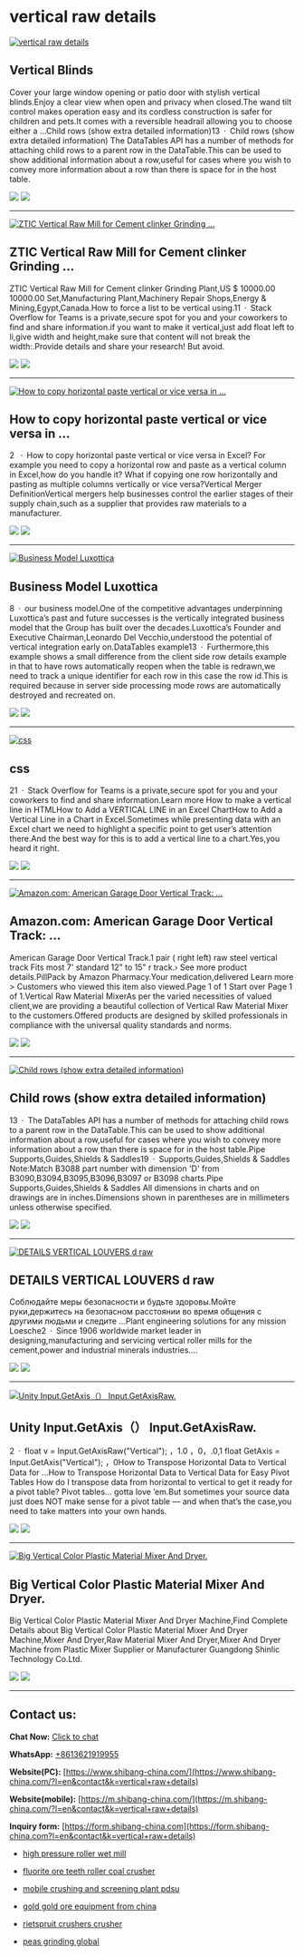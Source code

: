 # vertical raw details

<a href="https://swt.shibang-china.com/?l=en&img&k=vertical+raw+details" target="_blank">![vertical raw details](http://static.shibang-china.com/all-800x300/1043.jpg)</a>

## Vertical Blinds
Cover your large window opening or patio door with stylish vertical blinds.Enjoy a clear view when open and privacy when closed.The wand tilt control makes operation easy and its cordless construction is safer for children and pets.It comes with a reversible headrail allowing you to choose either a …Child rows (show extra detailed information)13&ensp;&#0183;&ensp;Child rows (show extra detailed information) The DataTables API has a number of methods for attaching child rows to a parent row in the DataTable.This can be used to show additional information about a row,useful for cases where you wish to convey more information about a row than there is space for in the host table.


<a href="https://whatsapp.shibangsoft.com/WhatsApp.php" target="_blank" title="WhatsApp">![](http://static.shibang-china.com/icon/whatsapp.png)</a> <a href="https://swt.shibang-china.com/?l=en&icon&k=vertical+raw+details" target="_blank">![](http://static.shibang-china.com/icon/chat-en.png)</a>

---

<a href="https://swt.shibang-china.com/?l=en&img&k=vertical+raw+details" target="_blank">![ZTIC Vertical Raw Mill for Cement clinker Grinding …](http://static.shibang-china.com/all-800x300/759.jpg)</a>

## ZTIC Vertical Raw Mill for Cement clinker Grinding …
ZTIC Vertical Raw Mill for Cement clinker Grinding Plant,US $ 10000.00 10000.00 Set,Manufacturing Plant,Machinery Repair Shops,Energy &amp; Mining,Egypt,Canada.How to force a list to be vertical using.11&ensp;&#0183;&ensp;Stack Overflow for Teams is a private,secure spot for you and your coworkers to find and share information.if you want to make it vertical,just add float left to li,give width and height,make sure that content will not break the width:.Provide details and share your research! But avoid.


<a href="https://whatsapp.shibangsoft.com/WhatsApp.php" target="_blank" title="WhatsApp">![](http://static.shibang-china.com/icon/whatsapp.png)</a> <a href="https://swt.shibang-china.com/?l=en&icon&k=vertical+raw+details" target="_blank">![](http://static.shibang-china.com/icon/chat-en.png)</a>

---

<a href="https://swt.shibang-china.com/?l=en&img&k=vertical+raw+details" target="_blank">![How to copy horizontal paste vertical or vice versa in …](http://static.shibang-china.com/all-800x300/312.jpg)</a>

## How to copy horizontal paste vertical or vice versa in …
2 &ensp;&#0183;&ensp;How to copy horizontal paste vertical or vice versa in Excel? For example you need to copy a horizontal row and paste as a vertical column in Excel,how do you handle it? What if copying one row horizontally and pasting as multiple columns vertically or vice versa?Vertical Merger DefinitionVertical mergers help businesses control the earlier stages of their supply chain,such as a supplier that provides raw materials to a manufacturer.


<a href="https://whatsapp.shibangsoft.com/WhatsApp.php" target="_blank" title="WhatsApp">![](http://static.shibang-china.com/icon/whatsapp.png)</a> <a href="https://swt.shibang-china.com/?l=en&icon&k=vertical+raw+details" target="_blank">![](http://static.shibang-china.com/icon/chat-en.png)</a>

---

<a href="https://swt.shibang-china.com/?l=en&img&k=vertical+raw+details" target="_blank">![Business Model Luxottica](http://static.shibang-china.com/all-800x300/339.jpg)</a>

## Business Model Luxottica
8&ensp;&#0183;&ensp;our business model.One of the competitive advantages underpinning Luxottica’s past and future successes is the vertically integrated business model that the Group has built over the decades.Luxottica’s Founder and Executive Chairman,Leonardo Del Vecchio,understood the potential of vertical integration early on.DataTables example13&ensp;&#0183;&ensp;Furthermore,this example shows a small difference from the client side row details example in that to have rows automatically reopen when the table is redrawn,we need to track a unique identifier for each row in this case the row id.This is required because in server side processing mode rows are automatically destroyed and recreated on.


<a href="https://whatsapp.shibangsoft.com/WhatsApp.php" target="_blank" title="WhatsApp">![](http://static.shibang-china.com/icon/whatsapp.png)</a> <a href="https://swt.shibang-china.com/?l=en&icon&k=vertical+raw+details" target="_blank">![](http://static.shibang-china.com/icon/chat-en.png)</a>

---

<a href="https://swt.shibang-china.com/?l=en&img&k=vertical+raw+details" target="_blank">![css](http://static.shibang-china.com/all-800x300/1367.jpg)</a>

## css
21&ensp;&#0183;&ensp;Stack Overflow for Teams is a private,secure spot for you and your coworkers to find and share information.Learn more How to make a vertical line in HTMLHow to Add a VERTICAL LINE in an Excel ChartHow to Add a Vertical Line in a Chart in Excel.Sometimes while presenting data with an Excel chart we need to highlight a specific point to get user’s attention there.And the best way for this is to add a vertical line to a chart.Yes,you heard it right.


<a href="https://whatsapp.shibangsoft.com/WhatsApp.php" target="_blank" title="WhatsApp">![](http://static.shibang-china.com/icon/whatsapp.png)</a> <a href="https://swt.shibang-china.com/?l=en&icon&k=vertical+raw+details" target="_blank">![](http://static.shibang-china.com/icon/chat-en.png)</a>

---

<a href="https://swt.shibang-china.com/?l=en&img&k=vertical+raw+details" target="_blank">![Amazon.com: American Garage Door Vertical Track: …](http://static.shibang-china.com/all-800x300/532.jpg)</a>

## Amazon.com: American Garage Door Vertical Track: …
American Garage Door Vertical Track.1 pair ( right left) raw steel vertical track Fits most 7' standard 12&quot; to 15&quot; r track.› See more product details.PillPack by Amazon Pharmacy.Your medication,delivered Learn more &gt; Customers who viewed this item also viewed.Page 1 of 1 Start over Page 1 of 1.Vertical Raw Material MixerAs per the varied necessities of valued client,we are providing a beautiful collection of Vertical Raw Material Mixer to the customers.Offered products are designed by skilled professionals in compliance with the universal quality standards and norms.


<a href="https://whatsapp.shibangsoft.com/WhatsApp.php" target="_blank" title="WhatsApp">![](http://static.shibang-china.com/icon/whatsapp.png)</a> <a href="https://swt.shibang-china.com/?l=en&icon&k=vertical+raw+details" target="_blank">![](http://static.shibang-china.com/icon/chat-en.png)</a>

---

<a href="https://swt.shibang-china.com/?l=en&img&k=vertical+raw+details" target="_blank">![Child rows (show extra detailed information)](http://static.shibang-china.com/all-800x300/394.jpg)</a>

## Child rows (show extra detailed information)
13&ensp;&#0183;&ensp;The DataTables API has a number of methods for attaching child rows to a parent row in the DataTable.This can be used to show additional information about a row,useful for cases where you wish to convey more information about a row than there is space for in the host table.Pipe Supports,Guides,Shields &amp; Saddles19&ensp;&#0183;&ensp;Supports,Guides,Shields &amp; Saddles Note:Match B3088 part number with dimension 'D' from B3090,B3094,B3095,B3096,B3097 or B3098 charts.Pipe Supports,Guides,Shields &amp; Saddles All dimensions in charts and on drawings are in inches.Dimensions shown in parentheses are in millimeters unless otherwise specified.


<a href="https://whatsapp.shibangsoft.com/WhatsApp.php" target="_blank" title="WhatsApp">![](http://static.shibang-china.com/icon/whatsapp.png)</a> <a href="https://swt.shibang-china.com/?l=en&icon&k=vertical+raw+details" target="_blank">![](http://static.shibang-china.com/icon/chat-en.png)</a>

---

<a href="https://swt.shibang-china.com/?l=en&img&k=vertical+raw+details" target="_blank">![DETAILS VERTICAL LOUVERS d raw](http://static.shibang-china.com/all-800x300/1171.jpg)</a>

## DETAILS VERTICAL LOUVERS d raw
Соблюдайте меры безопасности и будьте здоровы.Мойте руки,держитесь на безопасном расстоянии во время общения с другими людьми и следите …Plant engineering solutions for any mission Loesche2&ensp;&#0183;&ensp;Since 1906 worldwide market leader in designing,manufacturing and servicing vertical roller mills for the cement,power and industrial minerals industries.…


<a href="https://whatsapp.shibangsoft.com/WhatsApp.php" target="_blank" title="WhatsApp">![](http://static.shibang-china.com/icon/whatsapp.png)</a> <a href="https://swt.shibang-china.com/?l=en&icon&k=vertical+raw+details" target="_blank">![](http://static.shibang-china.com/icon/chat-en.png)</a>

---

<a href="https://swt.shibang-china.com/?l=en&img&k=vertical+raw+details" target="_blank">![Unity Input.GetAxis（） Input.GetAxisRaw.](http://static.shibang-china.com/all-800x300/1402.jpg)</a>

## Unity Input.GetAxis（） Input.GetAxisRaw.
2&ensp;&#0183;&ensp;float v = Input.GetAxisRaw(&quot;Vertical&quot;); ，1.0 ，0，.0,1 float GetAxis = Input.GetAxis(&quot;Vertical&quot;); ，0How to Transpose Horizontal Data to Vertical Data for …How to Transpose Horizontal Data to Vertical Data for Easy Pivot Tables How do I transpose data from horizontal to vertical to get it ready for a pivot table? Pivot tables… gotta love ’em.But sometimes your source data just does NOT make sense for a pivot table — and when that’s the case,you need to take matters into your own hands.


<a href="https://whatsapp.shibangsoft.com/WhatsApp.php" target="_blank" title="WhatsApp">![](http://static.shibang-china.com/icon/whatsapp.png)</a> <a href="https://swt.shibang-china.com/?l=en&icon&k=vertical+raw+details" target="_blank">![](http://static.shibang-china.com/icon/chat-en.png)</a>

---

<a href="https://swt.shibang-china.com/?l=en&img&k=vertical+raw+details" target="_blank">![Big Vertical Color Plastic Material Mixer And Dryer.](http://static.shibang-china.com/all-800x300/1038.jpg)</a>

## Big Vertical Color Plastic Material Mixer And Dryer.
Big Vertical Color Plastic Material Mixer And Dryer Machine,Find Complete Details about Big Vertical Color Plastic Material Mixer And Dryer Machine,Mixer And Dryer,Raw Material Mixer And Dryer,Mixer And Dryer Machine from Plastic Mixer Supplier or Manufacturer Guangdong Shinlic Technology Co.Ltd.

<a href="https://whatsapp.shibangsoft.com/WhatsApp.php" target="_blank" title="WhatsApp">![](http://static.shibang-china.com/icon/whatsapp.png)</a> <a href="https://swt.shibang-china.com/?l=en&icon&k=vertical+raw+details" target="_blank">![](http://static.shibang-china.com/icon/chat-en.png)</a>

---
## Contact us:

**Chat Now:** [Click to chat](https://swt.shibang-china.com?l=en&contact&k=vertical+raw+details)

**WhatsApp:**  [+8613621919955](https://whatsapp.shibangsoft.com/WhatsApp.php)

**Website(PC):** [https://www.shibang-china.com/](https://www.shibang-china.com/?l=en&contact&k=vertical+raw+details)

**Website(mobile):** [https://m.shibang-china.com/](https://m.shibang-china.com/?l=en&contact&k=vertical+raw+details)

**Inquiry form:** [https://form.shibang-china.com](https://form.shibang-china.com?l=en&contact&k=vertical+raw+details)

* [high pressure roller wet mill](../147/high%20pressure%20roller%20wet%20mill.md)

* [fluorite ore teeth roller coal crusher](../142/fluorite%20ore%20teeth%20roller%20coal%20crusher.md)

* [mobile crushing and screening plant pdsu](../146/mobile%20crushing%20and%20screening%20plant%20pdsu.md)

* [gold gold ore equipment from china](../149/gold%20gold%20ore%20equipment%20from%20china.md)

* [rietspruit crushers crusher](../147/rietspruit%20crushers%20crusher.md)

* [peas grinding global](../144/peas%20grinding%20global.md)